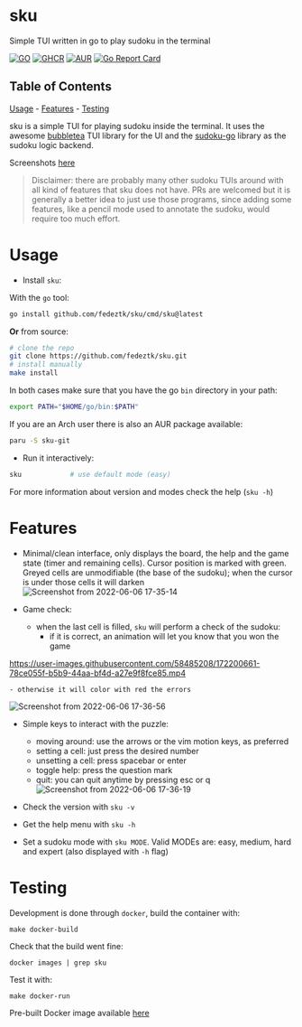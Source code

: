 # sku
Simple TUI written in go to play sudoku in the terminal

[![GO](https://github.com/fedeztk/sku/actions/workflows/go.yaml/badge.svg)](https://github.com/fedeztk/sku/tree/master/.github/workflows/go.yml) [![GHCR](https://github.com/fedeztk/sku/actions/workflows/deploy.yaml/badge.svg)](https://github.com/fedeztk/sku/tree/release/.github/workflows/deploy.yml) [![AUR](https://img.shields.io/aur/version/sku-git?logo=archlinux)](https://aur.archlinux.org/packages/sku-git) [![Go Report Card](https://goreportcard.com/badge/github.com/fedeztk/sku)](https://goreportcard.com/report/github.com/fedeztk/sku)

## Table of Contents

[Usage](#orgfa2aa9c) -
[Features](#org26baa6c) -
[Testing](#org2744438)

sku is a simple TUI for playing sudoku inside the terminal. It uses the awesome [bubbletea](https://github.com/charmbracelet/bubbletea) TUI library for the UI and the [sudoku-go](https://github.com/forfuns/sudoku-go) library as the sudoku logic backend.

Screenshots [here](#org26baa6c)

> Disclaimer: there are probably many other sudoku TUIs around with all kind of features that sku does not have. PRs are welcomed but it is generally a better idea to just use those programs, since adding some features, like a pencil mode used to annotate the sudoku, would require too much effort.


<a id="orgab62fc1"></a>

# Usage

- Install `sku`: 

With the `go` tool:
```sh
go install github.com/fedeztk/sku/cmd/sku@latest
```
**Or** from source:
```sh
# clone the repo
git clone https://github.com/fedeztk/sku.git
# install manually 
make install
```
In both cases make sure that you have the go `bin` directory in your path:
```sh
export PATH="$HOME/go/bin:$PATH"
```
If you are an Arch user there is also an AUR package available:
```sh
paru -S sku-git
```
- Run it interactively:
```sh
sku            # use default mode (easy)
```
For more information about version and modes check the help (`sku -h`)
<a id="org26baa6c"></a>

# Features

- Minimal/clean interface, only displays the board, the help and the game state (timer and remaining cells). Cursor position is marked with green. Greyed cells are unmodifiable (the base of the sudoku); when the cursor is under those cells it will darken
![Screenshot from 2022-06-06 17-35-14](https://user-images.githubusercontent.com/58485208/172200830-677fb8f4-ea29-455c-989b-1c5ea774ae78.png)

- Game check:
	- when the last cell is filled, `sku` will perform a check of the sudoku:
		- if it is correct, an animation will let you know that you won the game
		
https://user-images.githubusercontent.com/58485208/172200661-78ce055f-b5b9-44aa-bf4d-a27e9f8fce85.mp4

    - otherwise it will color with red the errors 
   ![Screenshot from 2022-06-06 17-36-56](https://user-images.githubusercontent.com/58485208/172201574-e1ebe9ec-fc44-4d6c-a80a-287c8433133d.png)


- Simple keys to interact with the puzzle:
	- moving around: use the arrows or the vim motion keys, as preferred
	- setting a cell: just press the desired number
	- unsetting a cell: press spacebar or enter
	- toggle help: press the question mark
	- quit: you can quit anytime by pressing esc or q
	![Screenshot from 2022-06-06 17-36-19](https://user-images.githubusercontent.com/58485208/172201555-1dcc1851-6853-4760-ac7a-6d5285c2f0b6.png)


- Check the version with `sku -v`
- Get the help menu with `sku -h`
- Set a sudoku mode with `sku MODE`. Valid MODEs are: easy, medium, hard and expert (also displayed with `-h` flag)


<a id="org2744438"></a>

# Testing

Development is done through `docker`, build the container with:

    make docker-build

Check that the build went fine:

    docker images | grep sku

Test it with:

    make docker-run

Pre-built Docker image available [here](https://github.com/fedeztk/sku/pkgs/container/sku)
